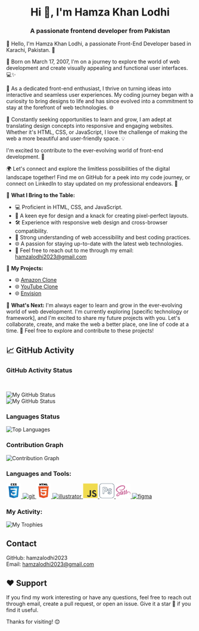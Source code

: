 <h1 align="center">Hi 👋, I'm Hamza Khan Lodhi</h1>
<h3 align="center">A passionate frontend developer from Pakistan</h3>

👋 Hello, I'm Hamza Khan Lodhi, a passionate Front-End Developer based in Karachi, Pakistan. 🌆

📅 Born on March 17, 2007, I'm on a journey to explore the world of web development and create visually appealing and functional user interfaces. 💻✨

🚀 As a dedicated front-end enthusiast, I thrive on turning ideas into interactive and seamless user experiences. My coding journey began with a curiosity to bring designs to life and has since evolved into a commitment to stay at the forefront of web technologies. 🌐

🌟 Constantly seeking opportunities to learn and grow, I am adept at translating design concepts into responsive and engaging websites. Whether it's HTML, CSS, or JavaScript, I love the challenge of making the web a more beautiful and user-friendly space. 💡

I'm excited to contribute to the ever-evolving world of front-end development. 💼

🌍 Let's connect and explore the limitless possibilities of the digital landscape together! Find me on GitHub for a peek into my code journey, or connect on LinkedIn to stay updated on my professional endeavors. 🤝

🌟 **What I Bring to the Table:**
- 💻 Proficient in HTML, CSS, and JavaScript.
- 🎨 A keen eye for design and a knack for creating pixel-perfect layouts.
- 🛠️ Experience with responsive web design and cross-browser compatibility.
- 📐 Strong understanding of web accessibility and best coding practices.
- 🌐 A passion for staying up-to-date with the latest web technologies.
- 💬 Feel free to reach out to me through my email: hamzalodhi2023@gmail.com

🔨 **My Projects:**
- 🌐 [Amazon Clone](https://hamzalodhi2023.github.io/amazon-clone/)
- 🌐 [YouTube Clone](https://hamzalodhi2023.github.io/youtube-clone/)
- 🌐 [Envision](https://hamzalodhi2023.github.io/Envision/)

🌱 **What's Next:**
I'm always eager to learn and grow in the ever-evolving world of web development. I'm currently exploring [specific technology or framework], and I'm excited to share my future projects with you. Let's collaborate, create, and make the web a better place, one line of code at a time. 🚀
Feel free to explore and contribute to these projects!

## 📈 GitHub Activity

### GitHub Activity Status
<br>

![My GitHub Status](https://github-stats-lemon.vercel.app/api?username=hamzalodhi2023&show_icons=true&hide_border=true&theme=react) <br>
![My GitHub Status](https://github-readme-streak-stats.herokuapp.com/?user=hamzalodhi2023&theme=react)

### Languages Status

![Top Languages](https://github-readme-stats.vercel.app/api/top-langs/?username=hafsalodhi2023&theme=react)

### Contribution Graph

![Contribution Graph](https://github-readme-activity-graph.vercel.app/graph?username=hamzalodhi2023&theme=react-dark)

<h3 align="left">Languages and Tools:</h3>
<p align="left"> <a href="https://www.w3schools.com/css/" target="_blank" rel="noreferrer"> <img src="https://raw.githubusercontent.com/devicons/devicon/master/icons/css3/css3-original-wordmark.svg" alt="css3" width="40" height="40"/> </a> <a href="https://git-scm.com/" target="_blank" rel="noreferrer"> <img src="https://www.vectorlogo.zone/logos/git-scm/git-scm-icon.svg" alt="git" width="40" height="40"/> </a> <a href="https://www.w3.org/html/" target="_blank" rel="noreferrer"> <img src="https://raw.githubusercontent.com/devicons/devicon/master/icons/html5/html5-original-wordmark.svg" alt="html5" width="40" height="40"/> </a> <a href="https://www.adobe.com/in/products/illustrator.html" target="_blank" rel="noreferrer"> <img src="https://www.vectorlogo.zone/logos/adobe_illustrator/adobe_illustrator-icon.svg" alt="illustrator" width="40" height="40"/> </a> <a href="https://developer.mozilla.org/en-US/docs/Web/JavaScript" target="_blank" rel="noreferrer"> <img src="https://raw.githubusercontent.com/devicons/devicon/master/icons/javascript/javascript-original.svg" alt="javascript" width="40" height="40"/> </a> <a href="https://www.photoshop.com/en" target="_blank" rel="noreferrer"> <img src="https://raw.githubusercontent.com/devicons/devicon/master/icons/photoshop/photoshop-line.svg" alt="photoshop" width="40" height="40"/> </a> <a href="https://sass-lang.com" target="_blank" rel="noreferrer"> <img src="https://raw.githubusercontent.com/devicons/devicon/master/icons/sass/sass-original.svg" alt="sass" width="40" height="40"/> </a> <a href="https://www.figma.com/" target="_blank" rel="noreferrer"> <img src="https://www.vectorlogo.zone/logos/figma/figma-icon.svg" alt="figma" width="40" height="40"/> </a></p>


<h3 align="left">My Activity:</h3>

![My Trophies](https://github-profile-trophy.vercel.app/?username=hamzalodhi2023)




## Contact

GitHub: hamzalodhi2023
<br>
Email: hamzalodhi2023@gmail.com
## ❤️ Support
If you find my work interesting or have any questions, feel free to reach out through email, create a pull request, or open an issue. Give it a star 🌟 if you find it useful. 

Thanks for visiting! 😊
